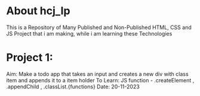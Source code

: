 # About hcj_lp
This is a Repository of Many Published and Non-Published HTML, CSS and JS Project that i am making, while i am learning these Technologies


# Project 1: 
Aim: Make a todo app that takes an input and creates a new div with class item and appends it to a item holder
To Learn: JS function - .createElement , .appendChild , .classList.{functions}
Date: 20-11-2023
